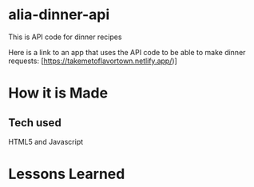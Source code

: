 # alia-dinner-api
This is API code for dinner recipes

Here is a link to an app that uses the API code to be able to make dinner requests: [https://takemetoflavortown.netlify.app/)]

# How it is Made
## Tech used
HTML5 and Javascript

# Lessons Learned
